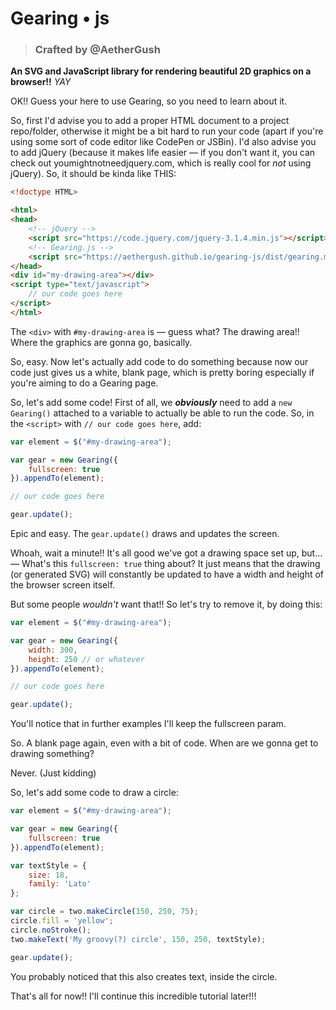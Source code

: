 

# Gearing • js

> ### Crafted by @AetherGush

**An SVG and JavaScript library for rendering beautiful 2D graphics on a browser!!** *YAY*

OK!! Guess your here to use Gearing, so you need to learn about it.

So, first I'd advise you to add a proper HTML document to a project repo/folder, otherwise it might be a bit hard to run your code (apart if you're using some sort of code editor like CodePen or JSBin). I'd also advise you to add jQuery (because it makes life easier — if you don't want it, you can check out youmightnotneedjquery.com, which is really cool for *not* using jQuery). So, it should be kinda like THIS:

```html
<!doctype HTML>

<html>
<head>
	<!-- jQuery -->
	<script src="https://code.jquery.com/jquery-3.1.4.min.js"></script>
	<!-- Gearing.js -->
	<script src="https://aethergush.github.io/gearing-js/dist/gearing.min.js"></script>
</head>
<div id="my-drawing-area"></div>
<script type="text/javascript">
	// our code goes here
</script>
</html>
```

The `<div>` with `#my-drawing-area` is — guess what? The drawing area!! Where the graphics are gonna go, basically.

So, easy. Now let's actually add code to do something because now our code just gives us a white, blank page, which is pretty boring especially if you're aiming to do a Gearing page.

So, let's add some code! First of all, we ***obviously*** need to add a `new Gearing()` attached to a variable to actually be able to run the code. So, in the `<script>` with `// our code goes here`, add:

```js
var element = $("#my-drawing-area");

var gear = new Gearing({
	fullscreen: true
}).appendTo(element);

// our code goes here

gear.update();
```

Epic and easy. The `gear.update()` draws and updates the screen.

Whoah, wait a minute!! It's all good we've got a drawing space set up, but... — What's this `fullscreen: true` thing about? It just means that the drawing (or generated SVG) will constantly be updated to have a width and height of the browser screen itself.

But some people *wouldn't* want that!! So let's try to remove it, by doing this:

```js
var element = $("#my-drawing-area");

var gear = new Gearing({
	width: 300,
	height: 250 // or whatever
}).appendTo(element);

// our code goes here

gear.update();
```

You'll notice that in further examples I'll keep the fullscreen param.

So. A blank page again, even with a bit of code. When are we gonna get to drawing something?

Never. (Just kidding)

So, let's add some code to draw a circle:

```js
var element = $("#my-drawing-area");

var gear = new Gearing({
	fullscreen: true
}).appendTo(element);

var textStyle = {  
	size: 18,  
	family: 'Lato'
};

var circle = two.makeCircle(150, 250, 75);
circle.fill = 'yellow';
circle.noStroke();
two.makeText('My groovy(?) circle', 150, 250, textStyle);

gear.update();
```

You probably noticed that this also creates text, inside the circle.

That's all for now!! I'll continue this incredible tutorial later!!!
